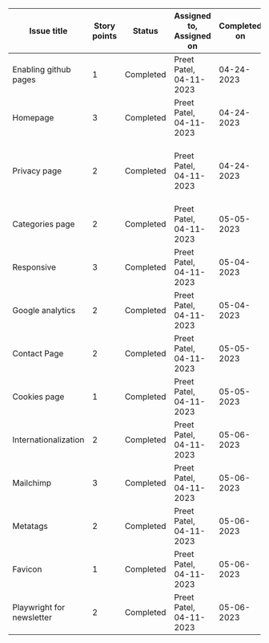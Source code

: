 | Issue title | Story points | Status    | Assigned to, Assigned on | Completed on | Category | Status notes |
|-----------------------------------------------------------------------------------|--------------|-----------|--------------------------|--------------|---------------|-------------------------------------------------|
| Enabling github pages | 1  | Completed | Preet Patel, 04-11-2023  | 04-24-2023  | Development | Activated github pages |
| Homepage | 3 |  Completed | Preet Patel,  04-11-2023  | 04-24-2023   | Development | Created homepage |
| Privacy page | 2 | Completed | Preet Patel,  04-11-2023  | 04-24-2023  | Development   | Created privacy page with the privacy policy|
| Categories page | 2  | Completed | Preet Patel,  04-11-2023  | 05-05-2023  | Development   | |
| Responsive | 3 | Completed | Preet Patel,  04-11-2023  | 05-04-2023  | Development   |  |
| Google analytics | 2  | Completed | Preet Patel,  04-11-2023  | 05-04-2023  | Development   |   |
| Contact Page | 2  |  Completed | Preet Patel,  04-11-2023  | 05-05-2023   | Development |     |
| Cookies page | 1 | Completed | Preet Patel,  04-11-2023  | 05-05-2023   | Development   |  |
| Internationalization | 2 | Completed | Preet Patel,  04-11-2023  | 05-06-2023  | Development   |      |
| Mailchimp | 3 | Completed | Preet Patel,  04-11-2023  | 05-06-2023   | Development   |  |
| Metatags | 2  | Completed | Preet Patel,  04-11-2023  | 05-06-2023    | Development   |  |
| Favicon | 1   | Completed | Preet Patel,  04-11-2023  | 05-06-2023    | Development   |  |
| Playwright for newsletter | 2 | Completed | Preet Patel,  04-11-2023  | 05-06-2023  | Development   |  |                    

